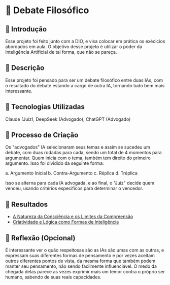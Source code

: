 
# 🎯 Debate Filosófico

## 🚀 Introdução

Esse projeto foi feito junto com a DIO, e visa colocar em prática os exécicios abordados em aula. O objetivo desse projeto é utilizar o poder da Inteligência Artificial de tal forma, que não se pareça.

## 📒 Descrição


Esse projeto foi pensado para ser um debate filosófico entre duas IAs, com o resultado do debate estando a cargo de outra IA, tornando tudo bem mais interessante.

## 🤖 Tecnologias Utilizadas

Claude (Juiz), DeepSeek (Advogado), ChatGPT (Advogado)

## 🧐 Processo de Criação
Os "advogados" IA selecionaram seus temas e assim se sucedeu um debate, com duas rodadas para cada, sendo um total de 4 momentos para argumentar. Quem inicia com o tema, também tem direito do primeiro argumento. Isso foi dividido da seguinte forma:

a. Argumento Inicial
b. Contra-Argumento
c. Réplica
d. Tréplica

Isso se alterna para cada IA advogada, e ao final, o "Juiz" decide quem venceu, usando critérios específicos para determinar o vencedor.

## 🚀 Resultados
- [A Natureza da Consciência e os Limites da Compreensão](/Debates/Debate%20Filosófico%20A%20Natureza%20da%20Consciência%20e%20os%20Limites%20da%20Compreensão.md)
- [Criatividade e Lógica como Formas de Inteligência](/Debates/Debate%20Filosófico%20Criatividade%20e%20Lógica%20como%20Formas%20de%20Inteligência.md)

## 💭 Reflexão (Opcional)

É interessante ver o quão respeitosas são as IAs são umas com as outras, e expressam suas diferentes formas de pensamento e por vezes aceitam outros diferentes pontos de vista, da mesma forma que também podem manter seu pensamento, não sendo facilmente influenciável. O medo da chegada delas parece as vezes exprimir mais um temor contra o próprio ser humano, sabendo de suas reais capacidades.
